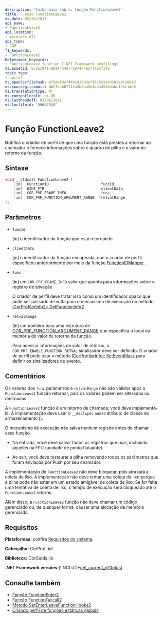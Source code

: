 ```yaml
---
description: 'Saiba mais sobre: função FunctionLeave2'
title: Função FunctionLeave2
ms.date: 03/30/2017
api_name:
- FunctionLeave2
api_location:
- mscorwks.dll
api_type:
- COM
f1_keywords:
- FunctionLeave2
helpviewer_keywords:
- FunctionLeave2 function [.NET Framework profiling]
ms.assetid: 8cdac941-8b94-4497-b874-4e571785f3fe
topic_type:
- apiref
ms.openlocfilehash: 475def9af448182003ef36782a84d501a9f2661d
ms.sourcegitcommit: ddf7edb67715a5b9a45e3dd44536dabc153c1de0
ms.translationtype: MT
ms.contentlocale: pt-BR
ms.lasthandoff: 02/06/2021
ms.locfileid: "99687539"
---
```

# <a name="functionleave2-function"></a>Função FunctionLeave2

Notifica o criador de perfil de que uma função está prestes a retornar ao chamador e fornece informações sobre o quadro de pilha e o valor de retorno da função.  
  
## <a name="syntax"></a>Sintaxe  
  
```cpp  
void __stdcall FunctionLeave2 (  
    [in]  FunctionID                        funcId,  
    [in]  UINT_PTR                          clientData,  
    [in]  COR_PRF_FRAME_INFO                func,  
    [in]  COR_PRF_FUNCTION_ARGUMENT_RANGE  *retvalRange  
);  
```  
  
## <a name="parameters"></a>Parâmetros

- `funcId`

  \[in] o identificador da função que está retornando.

- `clientData`

  \[in] o identificador da função remapeada, que o criador de perfil especificou anteriormente por meio da função [FunctionIDMapper](functionidmapper-function.md) .

- `func`

  \[in] um `COR_PRF_FRAME_INFO` valor que aponta para informações sobre o registro de ativação.

  O criador de perfil deve tratar isso como um identificador opaco que pode ser passado de volta para o mecanismo de execução no método [ICorProfilerInfo2:: GetFunctionInfo2](icorprofilerinfo2-getfunctioninfo2-method.md) .  
  
- `retvalRange`

  \[in] um ponteiro para uma estrutura de [COR_PRF_FUNCTION_ARGUMENT_RANGE](cor-prf-function-argument-range-structure.md) que especifica o local da memória do valor de retorno da função.

  Para acessar informações de valor de retorno, o `COR_PRF_ENABLE_FUNCTION_RETVAL` sinalizador deve ser definido. O criador de perfil pode usar o método [ICorProfilerInfo:: SetEventMask](icorprofilerinfo-seteventmask-method.md) para definir os sinalizadores de evento.

## <a name="remarks"></a>Comentários  

 Os valores dos `func` parâmetros e `retvalRange` não são válidos após a `FunctionLeave2` função retornar, pois os valores podem ser alterados ou destruídos.  
  
 A `FunctionLeave2` função é um retorno de chamada; você deve implementá-la. A implementação deve usar o `__declspec` `naked` atributo de classe de armazenamento ().  
  
 O mecanismo de execução não salva nenhum registro antes de chamar essa função.  
  
- Na entrada, você deve salvar todos os registros que usar, incluindo aqueles na FPU (unidade de ponto flutuante).  
  
- Ao sair, você deve restaurar a pilha removendo todos os parâmetros que foram enviados por Push por seu chamador.  
  
 A implementação de `FunctionLeave2` não deve bloquear, pois atrasará a coleta de lixo. A implementação não deve tentar uma coleta de lixo porque a pilha pode não estar em um estado amigável de coleta de lixo. Se for feita uma tentativa de coleta de lixo, o tempo de execução será bloqueado até o `FunctionLeave2` retorno.  
  
 Além disso, a `FunctionLeave2` função não deve chamar um código gerenciado ou, de qualquer forma, causar uma alocação de memória gerenciada.  
  
## <a name="requirements"></a>Requisitos  

 **Plataformas:** confira [Requisitos do sistema](../../get-started/system-requirements.md).  
  
 **Cabeçalho:** CorProf. idl  
  
 **Biblioteca:** CorGuids.lib  
  
 **.NET Framework versões:**[!INCLUDE[net_current_v20plus](../../../../includes/net-current-v20plus-md.md)]  
  
## <a name="see-also"></a>Consulte também

- [Função FunctionEnter2](functionenter2-function.md)
- [Função FunctionTailcall2](functiontailcall2-function.md)
- [Método SetEnterLeaveFunctionHooks2](icorprofilerinfo2-setenterleavefunctionhooks2-method.md)
- [Criando perfil de funções estáticas globais](profiling-global-static-functions.md)
